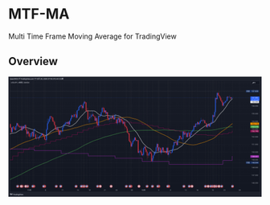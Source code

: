 # MTF-MA

Multi Time Frame Moving Average for TradingView

## Overview

![image](./docs/images/README-top-image.png)


